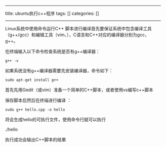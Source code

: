 
--- 
title:  ubuntu执行c++程序 
tags: []
categories: [] 

---
Linux系统中使用命令运行C++ 脚本进行编译首先要保证系统中包含编译工具（g++/gcc）和编辑工具（vim、），C语言和C++对应的编译器分别为gcc，g++。

在终端输入以下命令检查系统是否有g++编译器：

```
g++ -v
```

如果系统没有g++编译器需要先安装编译器，命令如下：

```
sudo apt-get install g++
```

首先先用Gedit（或vim）准备一个简单的C++脚本，或者使用vs编写c++脚本

保存脚本后然后在终端进行编译 ：

```
sudo g++ hello.cpp -o hello
```

将会生成hello的可执行文件，使用命令行就可以执行

> 
   ./hello 
 

执行成功会输出C++脚本的结果
